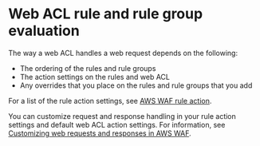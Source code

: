 # Web ACL rule and rule group evaluation<a name="web-acl-processing"></a>

The way a web ACL handles a web request depends on the following: 
+ The ordering of the rules and rule groups
+ The action settings on the rules and web ACL
+ Any overrides that you place on the rules and rule groups that you add

For a list of the rule action settings, see [AWS WAF rule action](waf-rule-action.md)\. 

You can customize request and response handling in your rule action settings and default web ACL action settings\. For information, see [Customizing web requests and responses in AWS WAF](waf-custom-request-response.md)\.